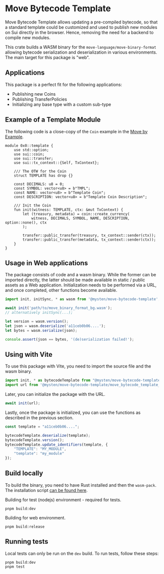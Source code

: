 # Move Bytecode Template

Move Bytecode Template allows updating a pre-compiled bytecode, so that a standard template could be customized and used to publish new modules on Sui directly in the browser. Hence, removing the need for a backend to compile new modules.

This crate builds a WASM binary for the `move-language/move-binary-format` allowing bytecode serialization and deserialization in various environments. The main target for this package is "web".

## Applications

This package is a perfect fit for the following applications:

- Publishing new Coins
- Publishing TransferPolicies
- Initializing any base type with a custom sub-type

## Example of a Template Module

The following code is a close-copy of the `Coin` example in the [Move by Example](https://examples.sui.io/samples/coin.html).

```move
module 0x0::template {
    use std::option;
    use sui::coin;
    use sui::transfer;
    use sui::tx_context::{Self, TxContext};

    /// The OTW for the Coin
    struct TEMPLATE has drop {}

    const DECIMALS: u8 = 0;
    const SYMBOL: vector<u8> = b"TMPL";
    const NAME: vector<u8> = b"Template Coin";
    const DESCRIPTION: vector<u8> = b"Template Coin Description";

    /// Init the Coin
    fun init(witness: TEMPLATE, ctx: &mut TxContext) {
        let (treasury, metadata) = coin::create_currency(
            witness, DECIMALS, SYMBOL, NAME, DESCRIPTION, option::none(), ctx
        );

        transfer::public_transfer(treasury, tx_context::sender(ctx));
        transfer::public_transfer(metadata, tx_context::sender(ctx));
    }
}
```

## Usage in Web applications

The package consists of code and a wasm binary. While the former can be imported directly, the latter should be made available in static / public assets as a Web application. Initialization needs to be performed via a URL, and once completed, other functions become available.

```ts
import init, initSync, * as wasm from '@mysten/move-bytecode-template';

await init('path/to/move_binary_format_bg.wasm');
// alternatively initSync(...);

let version = wasm.version();
let json = wasm.deserialize('a11ceb0b06....');
let bytes = wasm.serialize(json);

console.assert(json == bytes, '(de)serialization failed!');
```

## Using with Vite

To use this package with Vite, you need to import the source file and the wasm binary.

```ts
import init, * as bytecodeTemplate from "@mysten/move-bytecode-template";
import url from '@mysten/move-bytecode-template/move_bytecode_template_bg.wasm?url';
```

Later, you can initialize the package with the URL.

```ts
await init(url);
```

Lastly, once the package is initialized, you can use the functions as described in the previous section.

```ts
const template = "a11ceb0b06....";

bytecodeTemplate.deserialize(template);
bytecodeTemplate.version();
bytecodeTemplate.update_identifiers(template, {
    "TEMPLATE": "MY_MODULE",
    "template": "my_module"
});
```

## Build locally

To build the binary, you need to have Rust installed and then the `wasm-pack`. The installation script [can be found here](https://rustwasm.github.io/wasm-pack/).

Building for test (nodejs) environment - required for tests.
```
pnpm build:dev
```

Building for web environment.
```
pnpm build:release
```

## Running tests

Local tests can only be run on the `dev` build. To run tests, follow these steps:

```
pnpm build:dev
pnpm test
```
